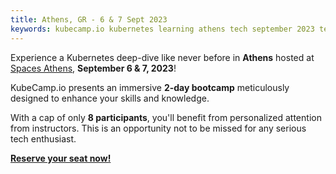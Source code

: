```yaml
---
title: Athens, GR - 6 & 7 Sept 2023
keywords: kubecamp.io kubernetes learning athens tech september 2023 technology learning
---
```



Experience a Kubernetes deep-dive like never before in **Athens** hosted at [Spaces Athens](https://www.spacesworks.com/athens/), **September 6 & 7, 2023**!

KubeCamp.io presents an immersive **2-day bootcamp** meticulously designed to enhance your skills and knowledge.

With a cap of only **8 participants**, you'll benefit from personalized attention from instructors.
This is an opportunity not to be missed for any serious tech enthusiast.

**[Reserve your seat now!](https://book.stripe.com/fZe5n509s3sf6iY6oo)**
